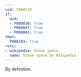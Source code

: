 ```yaml
---
uid: T000529
if:
  and:
  - P000016: true
  - P000047: true
  - P000003: true
then:
  P000193: true
refs:
- wikipedia: Stone_space
  name: Stone space on Wikipedia
---
```

By definition.
